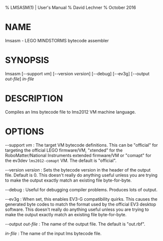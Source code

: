 % LMSASM(1) | User's Manual
% David Lechner
% October 2016

# NAME

lmsasm - LEGO MINDSTORMS bytecode assembler

# SYNOPSIS

lmsasm [--support *vm*] [--version *version*] [--debug] [--ev3g] [--output *out-file*] *in-file*

# DESCRIPTION

Compiles an lms bytecode file to lms2012 VM machine language.

# OPTIONS

--support *vm*
: The target VM bytecode definitions. This can be "official" for targeting the
official LEGO firmware/VM, "xtended" for the RoboMatter/National Instruments
extended firmware/VM or "comapt" for the ev3dev `lms2012-comapt` VM. The default
is "official".

--version *version*
: Sets the bytecode version in the header of the output file. Default is 0.
  This doesn't really do anything useful unless you are trying to make the
  output exactly match an existing file byte-for-byte.

--debug
: Useful for debugging compiler problems. Produces lots of output.

--ev3g
: When set, this enables EV3-G compatibility quirks. This causes the generated
  byte codes to match the format used by the official EV3 desktop software.
  This doesn't really do anything useful unless you are trying to make the
  output exactly match an existing file byte-for-byte.

--output *out-file*
: The name of the output file. The default is "out.rbf".

*in-file*
: The name of the input lms bytecode file.
